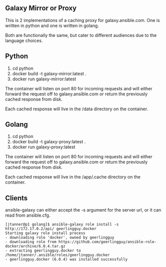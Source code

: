 Galaxy Mirror or Proxy
----------------------

This is 2 implementations of a caching proxy for galaxy.ansible.com. One is written in python and one is written in golang.

Both are functionally the same, but cater to different audiences due to the language choices.


Python
------

1. cd python
2. docker build -t galaxy-mirror:latest .
3. docker run galaxy-mirror:latest

The container will listen on port 80 for incoming requests and will either forward the request off to galaxy.ansible.com or return the previously cached response from disk.

Each cached response will live in the /data directory on the container.


Golang
------

1. cd python
2. docker build -t galaxy-proxy:latest .
3. docker run galaxy-proxy:latest

The container will listen on port 80 for incoming requests and will either forward the request off to galaxy.ansible.com or return the previously cached response from disk.

Each cached response will live in the /app/.cache directory on the container.



Clients
-------

ansible-galaxy can either accept the -s argument for the server url, or it can read from ansible.cfg.

```
[jtanner@p1 golang]$ ansible-galaxy role install -s http://172.17.0.2/api/ geerlingguy.docker
Starting galaxy role install process
- downloading role 'docker', owned by geerlingguy
- downloading role from https://github.com/geerlingguy/ansible-role-docker/archive/6.0.4.tar.gz
- extracting geerlingguy.docker to /home/jtanner/.ansible/roles/geerlingguy.docker
- geerlingguy.docker (6.0.4) was installed successfully
```
